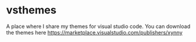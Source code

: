 # vsthemes
A place where I share my themes for visual studio code.
You can download the themes here https://marketplace.visualstudio.com/publishers/xynny